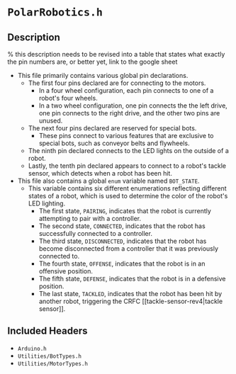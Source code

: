 # `PolarRobotics.h`
## Description
% this description needs to be revised into a table that states what exactly the pin numbers are, or better yet, link to the google sheet
- This file primarily contains various global pin declarations. 
	- The first four pins declared are for connecting to the motors. 
		- In a four wheel configuration, each pin connects to one of a robot's four wheels. 
		- In a two wheel configuration, one pin connects the the left drive, one pin connects to the right drive, and the other two pins are unused. 
	- The next four pins declared are reserved for special bots. 
		- These pins connect to various features that are exclusive to special bots, such as conveyor belts and flywheels. 
	- The ninth pin declared connects to the LED lights on the outside of a robot. 
	- Lastly, the tenth pin declared appears to connect to a robot's tackle sensor, which detects when a robot has been hit.
- This file also contains a global `enum` variable named `BOT_STATE`. 
	- This variable contains six different enumerations reflecting different states of a robot, which is used to determine the color of the robot's LED lighting. 
		- The first state, `PAIRING`, indicates that the robot is currently attempting to pair with a controller. 
		- The second state, `CONNECTED`, indicates that the robot has successfully connected to a controller. 
		- The third state, `DISCONNECTED`, indicates that the robot has become disconnected from a controller that it was previously connected to. 
		- The fourth state, `OFFENSE`, indicates that the robot is in an offensive position. 
		- The fifth state, `DEFENSE`, indicates that the robot is in a defensive position. 
		- The last state, `TACKLED`, indicates that the robot has been hit by another robot, triggering the CRFC [[tackle-sensor-rev4|tackle sensor]].

## Included Headers
- `Arduino.h`
- `Utilities/BotTypes.h`
- `Utilities/MotorTypes.h`